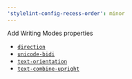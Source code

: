 ```yaml
---
'stylelint-config-recess-order': minor
---
```


Add Writing Modes properties

- [`direction`](https://developer.mozilla.org/en-US/docs/Web/CSS/direction)
- [`unicode-bidi`](https://developer.mozilla.org/en-US/docs/Web/CSS/unicode-bidi)
- [`text-orientation`](https://developer.mozilla.org/en-US/docs/Web/CSS/text-orientation)
- [`text-combine-upright`](https://developer.mozilla.org/en-US/docs/Web/CSS/text-combine-upright)
